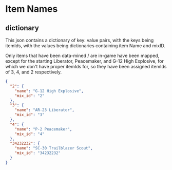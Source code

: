 # Item Names

## dictionary
This json contains a dictionary of key: value pairs, with the keys being itemIds, with the values
being dictionaries containing item Name and mixID.

Only items that have been data-mined / are in-game have been mapped, except for the starting Liberator,
Peacemaker, and G-12 High Explosive, for which we don't have proper itemIds for, so they have been assigned itemIds of 
3, 4, and 2 respectively.

```json
{
  "2": {
    "name": "G-12 High Explosive",
    "mix_id": "2"
  },
  "3": {
    "name": "AR-23 Liberator",
    "mix_id": "3"
  },
  "4": {
    "name": "P-2 Peacemaker",
    "mix_id": "4"
  },
  "34232232": {
    "name": "SC-30 Trailblazer Scout",
    "mix_id": "34232232"
  }
}
```